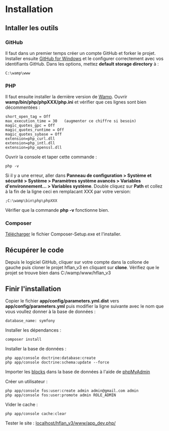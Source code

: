 Installation
============

Intaller les outils
-------------------

### GitHub

Il faut dans un premier temps créer un compte GitHub et forker le projet.
Installer ensuite [GitHub for Windows](http://windows.github.com/) et le configurer correctement avec vos identifiants GitHub. Dans les options, mettez **default storage directory** à :

    C:\wamp\www

### PHP

Il faut ensuite installer la dernière version de [Wamp](http://www.wampserver.com/). Ouvrir **wamp/bin/php/phpXXX/php.ini** et vérifier que ces lignes sont bien décommentées :

    short_open_tag = Off
    max_execution_time = 30   (augmenter ce chiffre si besoin)
    magic_quotes_gpc = Off
    magic_quotes_runtime = Off
    magic_quotes_sybase = Off
    extension=php_curl.dll
    extension=php_intl.dll
    extension=php_openssl.dll

Ouvrir la console et taper cette commande :

    php -v

Si il y a une erreur, aller dans **Panneau de configuration > Système et sécurité > Système > Paramètres système avancés > Variables d'environnement… > Variables système**. Double cliquez sur **Path** et collez à la fin de la ligne ceci en remplacant XXX par votre version:

    ;C:\wamp\bin\php\phpXXX

Vérifier que la commande **php -v** fonctionne bien.

### Composer

[Télécharger](http://getcomposer.org/download/) le fichier Composer-Setup.exe et l'installer.

Récupérer le code
-----------------

Depuis le logiciel GitHub, cliquer sur votre compte dans la collone de gauche puis cloner le projet hflan_v3 en cliquant sur **clone**. Vérifiez que le projet se trouve bien dans C:/wamp/www/hflan_v3

Finir l'installation
--------------------

Copier le fichier **app/config/parameters.yml.dist** vers **app/config/parameters.yml** puis modifier la ligne suivante avec le nom que vous voullez donner à la base de données :

    database_name: symfony

Installer les dépendances :

    composer install

Installer la base de données :

    php app/console doctrine:database:create
    php app/console doctrine:schema:update --force

Importer les [blocks](table_block.sql) dans la base de données à l'aide de [phpMyAdmin](http://localhost/phpmyadmin/)

Créer un utilisateur :

    php app/console fos:user:create admin admin@gmail.com admin
    php app/console fos:user:promote admin ROLE_ADMIN

Vider le cache :

    php app/console cache:clear

Tester le site : [localhost/hflan_v3/www/app_dev.php/](http://localhost/hflan_v3/www/app_dev.php/)
